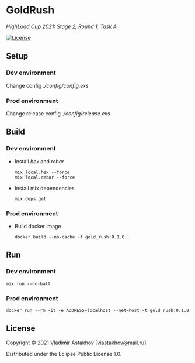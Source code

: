 # GoldRush

*HighLoad Cup 2021: Stage 2, Round 1, Task A*

[![License](https://img.shields.io/badge/License-EPL%201.0-red.svg)](https://www.eclipse.org/legal/epl-v10.html)

## Setup
### Dev environment
Change config *./config/config.exs*
### Prod environment
Change release config *./config/release.exs*

## Build
### Dev environment
* Install *hex* and *rebar*
  ```shell
  mix local.hex --force
  mix local.rebar --force
  ```
* Install mix dependencies
  ```shell
  mix deps.get
  ```
### Prod environment
* Build docker image
  ```shell
  docker build --no-cache -t gold_rush:0.1.0 .
  ```

## Run
### Dev environment
```shell
mix run --no-halt
```
### Prod environment
```shell
docker run --rm -it -e ADDRESS=localhost --net=host -t gold_rush:0.1.0
```

## License
Copyright © 2021 Vladimir Astakhov [viastakhov@mail.ru]

Distributed under the Eclipse Public License 1.0.